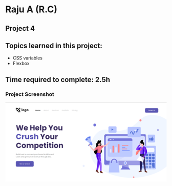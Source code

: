 # Raju A (R.C)

## Project 4

## Topics learned in this project:

- CSS variables
- Flexbox

## Time required to complete: 2.5h

### Project Screenshot

![screenshot](/screenshot.png)
